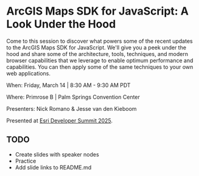 # ArcGIS Maps SDK for JavaScript: A Look Under the Hood

Come to this session to discover what powers some of the recent updates to the ArcGIS Maps SDK for JavaScript. We'll give you a peek under the hood and share some of the architecture, tools, techniques, and modern browser capabilities that we leverage to enable optimum performance and capabilities. You can then apply some of the same techniques to your own web applications.

When: Friday, March 14 | 8:30 AM - 9:30 AM PDT

Where: Primrose B | Palm Springs Convention Center

Presenters: Nick Romano & Jesse van den Kieboom

Presented at [Esri Developer Summit 2025](https://devtechsummit2025.esri.com/).

## TODO

- Create slides with speaker nodes
- Practice
- Add slide links to README.md
